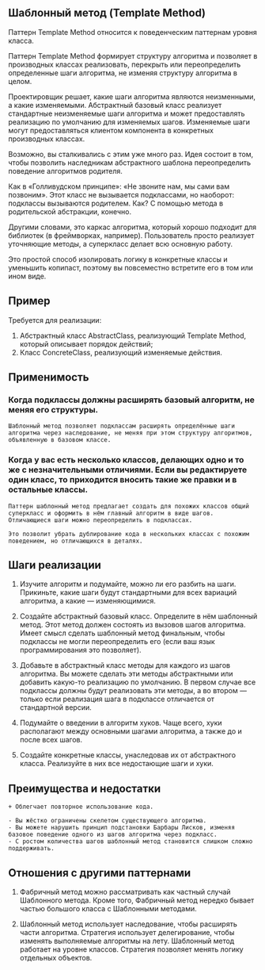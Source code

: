 
## Шаблонный метод (Template Method)

Паттерн Template Method относится к поведенческим паттернам уровня класса.

Паттерн Template Method формирует структуру алгоритма и позволяет в производных классах реализовать, перекрыть или переопределить определенные шаги алгоритма, не изменяя структуру алгоритма в целом.

Проектировщик решает, какие шаги алгоритма являются неизменными, а какие изменяемыми. Абстрактный базовый класс реализует стандартные неизменяемые шаги алгоритма и может предоставлять реализацию по умолчанию для изменяемых шагов. Изменяемые шаги могут предоставляться клиентом компонента в конкретных производных классах.

Возможно, вы сталкивались с этим уже много раз. Идея состоит в том, чтобы позволить наследникам абстрактного шаблона переопределить поведение алгоритмов родителя.

Как в «Голливудском принципе»: «Не звоните нам, мы сами вам позвоним». Этот класс не вызывается подклассами, но наоборот: подклассы вызываются родителем. Как? С помощью метода в родительской абстракции, конечно.

Другими словами, это каркас алгоритма, который хорошо подходит для библиотек (в фреймворках, например). Пользователь просто реализует уточняющие методы, а суперкласс делает всю основную работу.

Это простой способ изолировать логику в конкретные классы и уменьшить копипаст, поэтому вы повсеместно встретите его в том или ином виде.

## Пример

Требуется для реализации:

1. Абстрактный класс AbstractClass, реализующий Template Method, который описывает порядок действий;
2. Класс ConcreteClass, реализующий изменяемые действия.

## Применимость

### Когда подклассы должны расширять базовый алгоритм, не меняя его структуры.

    Шаблонный метод позволяет подклассам расширять определённые шаги алгоритма через наследование, не меняя при этом структуру алгоритмов, объявленную в базовом классе.

### Когда у вас есть несколько классов, делающих одно и то же с незначительными отличиями. Если вы редактируете один класс, то приходится вносить такие же правки и в остальные классы.

    Паттерн шаблонный метод предлагает создать для похожих классов общий суперкласс и оформить в нём главный алгоритм в виде шагов. Отличающиеся шаги можно переопределить в подклассах.

    Это позволит убрать дублирование кода в нескольких классах с похожим поведением, но отличающихся в деталях.

## Шаги реализации

1. Изучите алгоритм и подумайте, можно ли его разбить на шаги. Прикиньте, какие шаги будут стандартными для всех вариаций алгоритма, а какие — изменяющимися.

2. Создайте абстрактный базовый класс. Определите в нём шаблонный метод. Этот метод должен состоять из вызовов шагов алгоритма. Имеет смысл сделать шаблонный метод финальным, чтобы подклассы не могли переопределить его (если ваш язык программирования это позволяет).

3. Добавьте в абстрактный класс методы для каждого из шагов алгоритма. Вы можете сделать эти методы абстрактными или добавить какую-то реализацию по умолчанию. В первом случае все подклассы должны будут реализовать эти методы, а во втором — только если реализация шага в подклассе отличается от стандартной версии.

4. Подумайте о введении в алгоритм хуков. Чаще всего, хуки располагают между основными шагами алгоритма, а также до и после всех шагов.

5. Создайте конкретные классы, унаследовав их от абстрактного класса. Реализуйте в них все недостающие шаги и хуки.

## Преимущества и недостатки

    + Облегчает повторное использование кода.

    - Вы жёстко ограничены скелетом существующего алгоритма.
    - Вы можете нарушить принцип подстановки Барбары Лисков, изменяя базовое поведение одного из шагов алгоритма через подкласс.
    - С ростом количества шагов шаблонный метод становится слишком сложно поддерживать.

## Отношения с другими паттернами

1. Фабричный метод можно рассматривать как частный случай Шаблонного метода. Кроме того, Фабричный метод нередко бывает частью большого класса с Шаблонными методами.

2. Шаблонный метод использует наследование, чтобы расширять части алгоритма. Стратегия использует делегирование, чтобы изменять выполняемые алгоритмы на лету. Шаблонный метод работает на уровне классов. Стратегия позволяет менять логику отдельных объектов.



